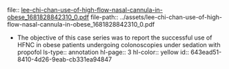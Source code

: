 file:: [lee-chi-chan-use-of-high-flow-nasal-cannula-in-obese_1681828842310_0.pdf](../assets/lee-chi-chan-use-of-high-flow-nasal-cannula-in-obese_1681828842310_0.pdf)
file-path:: ../assets/lee-chi-chan-use-of-high-flow-nasal-cannula-in-obese_1681828842310_0.pdf

- The objective of this case series was to report the successful use of HFNC in obese patients undergoing colonoscopies under sedation with propofol
  ls-type:: annotation
  hl-page:: 3
  hl-color:: yellow
  id:: 643ead51-8410-4d26-9eab-cb331ea94847